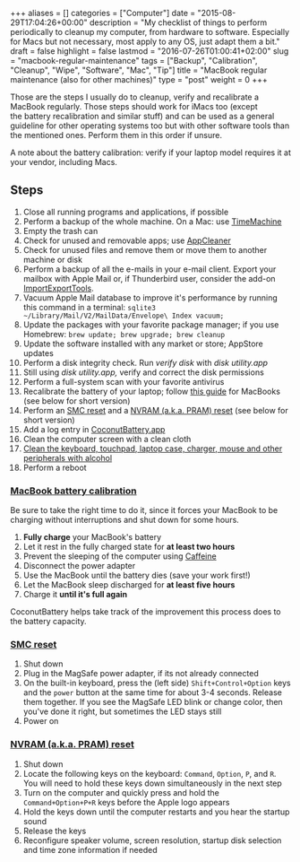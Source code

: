 +++
aliases      = []
categories   = ["Computer"]
date         = "2015-08-29T17:04:26+00:00"
description  = "My checklist of things to perform periodically to cleanup my computer, from hardware to software. Especially for Macs but not necessary, most apply to any OS, just adapt them a bit."
draft        = false
highlight    = false
lastmod      = "2016-07-26T01:00:41+02:00"
slug         = "macbook-regular-maintenance"
tags         = ["Backup", "Calibration", "Cleanup", "Wipe", "Software", "Mac", "Tip"]
title        = "MacBook regular maintenance (also for other machines)"
type         = "post"
weight       = 0
+++


Those are the steps I usually do to cleanup, verify and recalibrate a MacBook
regularly. Those steps should work for iMacs too (except the battery
recalibration and similar stuff) and can be used as a general guideline for other
operating systems too but with other software tools than the mentioned
ones. Perform them in this order if unsure.

A note about the battery calibration: verify if your laptop model requires it at
your vendor, including Macs.


## Steps

1. Close all running programs and applications, if possible
1. Perform a backup of the whole machine. On a Mac: use [TimeMachine](https://support.apple.com/en-us/HT201250)
1. Empty the trash can
1. Check for unused and removable apps; use
   [AppCleaner](http://www.freemacsoft.net/appcleaner/)
1. Check for unused files and remove them or move them to another machine or
   disk
1. Perform a backup of all the e-mails in your e-mail client. Export
   your mailbox with Apple Mail or, if Thunderbird user, consider the add-on
   [ImportExportTools](https://addons.mozilla.org/en-US/thunderbird/addon/importexporttools/).
1. Vacuum Apple Mail database to improve it's performance by running this
   command in a terminal: `sqlite3 ~/Library/Mail/V2/MailData/Envelope\ Index
   vacuum;`
1. Update the packages with your favorite package manager; if you use Homebrew:
   `brew update; brew upgrade; brew cleanup`
1. Update the software installed with any market or store; AppStore updates
1. Perform a disk integrity check. Run _verify disk_ with _disk
    utility.app_
1. Still using _disk utility.app,_ verify and correct the disk permissions
1. Perform a full-system scan with your favorite antivirus
1. Recalibrate the battery of your laptop; follow
   [this guide](http://support.apple.com/kb/ht1490) for MacBooks (see below for
   short version)
1. Perform an [SMC reset](http://support.apple.com/kb/HT3964) and a
   [NVRAM (a.k.a. PRAM) reset](https://support.apple.com/kb/HT1379) (see below
   for short version)
1. Add a log entry in
    [CoconutBattery.app](http://www.coconut-flavour.com/coconutbattery/)
1. Clean the computer screen with a clean cloth
1. [Clean the keyboard, touchpad, laptop case, charger, mouse and other peripherals with alcohol](http://matjaz.it/your-phone-is-infected-not-only-computer-viruses-also-real-bacteria/)
1. Perform a reboot


### [MacBook battery calibration](http://support.apple.com/kb/ht1490)

Be sure to take the right time to do it, since it forces your MacBook to be
charging without interruptions and shut down for some hours.

1. **Fully charge** your MacBook's battery
1. Let it rest in the fully charged state for **at least two hours**
1. Prevent the sleeping of the computer using
   [Caffeine](https://itunes.apple.com/us/app/caffeine/id411246225)
1. Disconnect the power adapter
1. Use the MacBook until the battery dies (save your work first!)
1. Let the MacBook sleep discharged for **at least five hours**
1. Charge it **until it's full again**

CoconutBattery helps take track of the improvement this process does to the
battery capacity.


### [SMC reset](http://support.apple.com/kb/HT3964)
	
1. Shut down
1. Plug in the MagSafe power adapter, if its not already connected
1. On the built-in keyboard, press the (left side) `Shift+Control+Option` keys
   and the `power` button at the same time for about 3-4 seconds. Release them
   together. If you see the MagSafe LED blink or change color, then you've done
   it right, but sometimes the LED stays still
1. Power on


### [NVRAM (a.k.a. PRAM) reset](https://support.apple.com/kb/HT1379)
	
1. Shut down
1. Locate the following keys on the keyboard: `Command`, `Option`, `P`, and
   `R`. You will need to hold these keys down simultaneously in the next step
1. Turn on the computer and quickly press and hold the `Command+Option+P+R` keys
   before the Apple logo appears
1. Hold the keys down until the computer restarts and you hear the startup sound
1. Release the keys
1. Reconfigure speaker volume, screen resolution, startup disk selection and
   time zone information if needed

